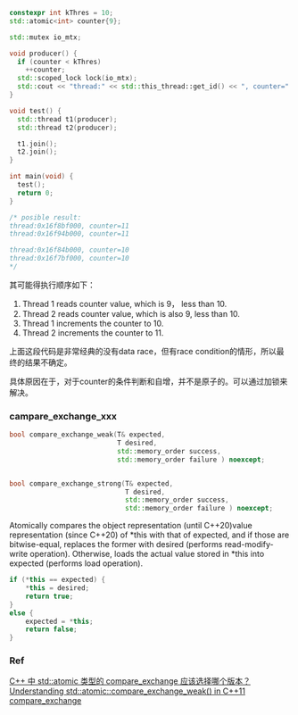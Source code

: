 ```cpp
constexpr int kThres = 10;
std::atomic<int> counter{9};

std::mutex io_mtx;

void producer() {
  if (counter < kThres)
    ++counter;
  std::scoped_lock lock(io_mtx);
  std::cout << "thread:" << std::this_thread::get_id() << ", counter=" << counter << std::endl;
}

void test() {
  std::thread t1(producer);
  std::thread t2(producer);

  t1.join();
  t2.join();
}

int main(void) {
  test();
  return 0;
}

/* posible result:
thread:0x16f8bf000, counter=11
thread:0x16f94b000, counter=11

thread:0x16f84b000, counter=10
thread:0x16f7bf000, counter=10
*/
```

其可能得执行顺序如下：

1. Thread 1 reads counter value, which is 9， less than 10.
2. Thread 2 reads counter value, which is also 9, less than 10.
3. Thread 1 increments the counter to 10.
4. Thread 2 increments the counter to 11.

上面这段代码是非常经典的没有data race，但有race condition的情形，所以最终的结果不确定。

具体原因在于，对于counter的条件判断和自增，并不是原子的。可以通过加锁来解决。

### campare_exchange_xxx

```cpp
bool compare_exchange_weak(T& expected, 
                           T desired,
                           std::memory_order success,
                           std::memory_order failure ) noexcept;


bool compare_exchange_strong(T& expected, 
                             T desired,
                             std::memory_order success,
                             std::memory_order failure ) noexcept;
```

Atomically compares the object representation (until C++20)value representation (since C++20) of *this with that of expected, 
and if those are bitwise-equal, replaces the former with desired (performs read-modify-write operation). Otherwise, loads the actual value stored in *this into expected (performs load operation).

```cpp
if (*this == expected) {
    *this = desired;
    return true;
}
else {
    expected = *this;
    return false;
}
```

### Ref

[C++ 中 std::atomic 类型的 compare_exchange 应该选择哪个版本？](https://www.zhihu.com/question/526769301/answer/2430798890)</br>
[Understanding std::atomic::compare_exchange_weak() in C++11](https://stackoverflow.com/questions/25199838/understanding-stdatomiccompare-exchange-weak-in-c11)</br>
[compare_exchange](https://en.cppreference.com/w/cpp/atomic/atomic/compare_exchange)